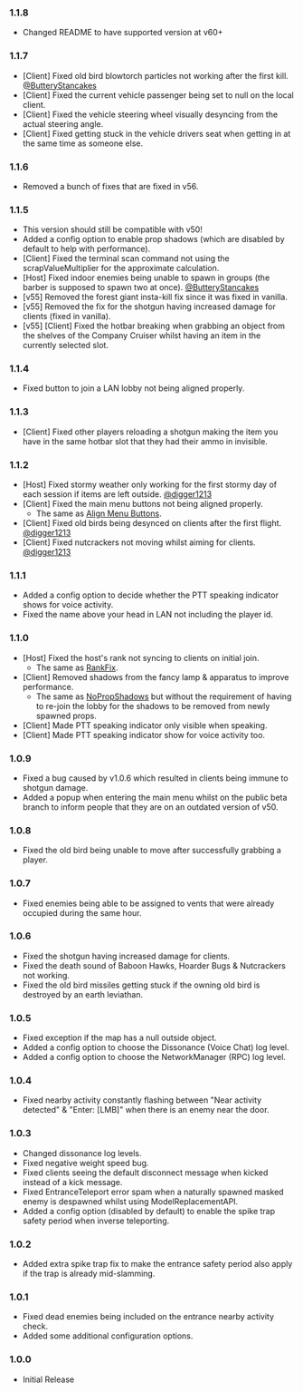 ### 1.1.8

- Changed README to have supported version at v60+

### 1.1.7

- [Client] Fixed old bird blowtorch particles not working after the first kill. [@ButteryStancakes](https://github.com/ButteryStancakes)
- [Client] Fixed the current vehicle passenger being set to null on the local client.
- [Client] Fixed the vehicle steering wheel visually desyncing from the actual steering angle.
- [Client] Fixed getting stuck in the vehicle drivers seat when getting in at the same time as someone else.

### 1.1.6

- Removed a bunch of fixes that are fixed in v56.

### 1.1.5

- This version should still be compatible with v50!
- Added a config option to enable prop shadows (which are disabled by default to help with performance).
- [Client] Fixed the terminal scan command not using the scrapValueMultiplier for the approximate calculation.
- [Host] Fixed indoor enemies being unable to spawn in groups (the barber is supposed to spawn two at once). [@ButteryStancakes](https://github.com/ButteryStancakes)
- [v55] Removed the forest giant insta-kill fix since it was fixed in vanilla.
- [v55] Removed the fix for the shotgun having increased damage for clients (fixed in vanilla).
- [v55] [Client] Fixed the hotbar breaking when grabbing an object from the shelves of the Company Cruiser whilst having an item in the currently selected slot.

### 1.1.4

- Fixed button to join a LAN lobby not being aligned properly.

### 1.1.3

- [Client] Fixed other players reloading a shotgun making the item you have in the same hotbar slot that they had their ammo in invisible.

### 1.1.2

- [Host] Fixed stormy weather only working for the first stormy day of each session if items are left outside. [@digger1213](https://github.com/digger1213)
- [Client] Fixed the main menu buttons not being aligned properly.
  - The same as [Align Menu Buttons](https://thunderstore.io/c/lethal-company/p/GoldenGuy1000/Align_Menu_Buttons/).
- [Client] Fixed old birds being desynced on clients after the first flight. [@digger1213](https://github.com/digger1213)
- [Client] Fixed nutcrackers not moving whilst aiming for clients. [@digger1213](https://github.com/digger1213)

### 1.1.1

- Added a config option to decide whether the PTT speaking indicator shows for voice activity.
- Fixed the name above your head in LAN not including the player id.

### 1.1.0

- [Host] Fixed the host's rank not syncing to clients on initial join.
  - The same as [RankFix](https://thunderstore.io/c/lethal-company/p/Glitch/RankFix/).
- [Client] Removed shadows from the fancy lamp & apparatus to improve performance.
  - The same as [NoPropShadows](https://thunderstore.io/c/lethal-company/p/Glitch/NoPropShadows/) but without the requirement of having to re-join the lobby for the shadows to be removed from newly spawned props.
- [Client] Made PTT speaking indicator only visible when speaking.
- [Client] Made PTT speaking indicator show for voice activity too.

### 1.0.9

- Fixed a bug caused by v1.0.6 which resulted in clients being immune to shotgun damage.
- Added a popup when entering the main menu whilst on the public beta branch to inform people that they are on an outdated version of v50.

### 1.0.8

- Fixed the old bird being unable to move after successfully grabbing a player.

### 1.0.7

- Fixed enemies being able to be assigned to vents that were already occupied during the same hour.

### 1.0.6

- Fixed the shotgun having increased damage for clients.
- Fixed the death sound of Baboon Hawks, Hoarder Bugs & Nutcrackers not working.
- Fixed the old bird missiles getting stuck if the owning old bird is destroyed by an earth leviathan.

### 1.0.5

- Fixed exception if the map has a null outside object.
- Added a config option to choose the Dissonance (Voice Chat) log level.
- Added a config option to choose the NetworkManager (RPC) log level.

### 1.0.4

- Fixed nearby activity constantly flashing between "Near activity detected" & "Enter: [LMB]" when there is an enemy near the door.

### 1.0.3

- Changed dissonance log levels.
- Fixed negative weight speed bug.
- Fixed clients seeing the default disconnect message when kicked instead of a kick message.
- Fixed EntranceTeleport error spam when a naturally spawned masked enemy is despawned whilst using ModelReplacementAPI.
- Added a config option (disabled by default) to enable the spike trap safety period when inverse teleporting.

### 1.0.2

- Added extra spike trap fix to make the entrance safety period also apply if the trap is already mid-slamming.

### 1.0.1

- Fixed dead enemies being included on the entrance nearby activity check.
- Added some additional configuration options.

### 1.0.0

- Initial Release
